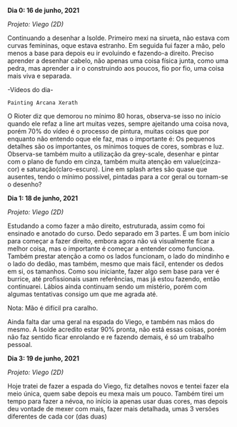 **Dia 0: 16 de junho, 2021**

_Projeto: Viego (2D)_

Continuando a desenhar a Isolde. Primeiro mexi na sirueta, não estava com curvas femininas, oque estava estranho. Em seguida fui fazer a mão, pelo menos a base para depois eu ir evoluindo e fazendo-a direito.  Preciso aprender a desenhar cabelo, não apenas uma coisa física junta, como uma pedra, mas aprender a ir o construindo aos poucos, fio por fio, uma coisa mais viva e separada. 


-Vídeos do dia- 

    Painting Arcana Xerath

O Rioter diz que demorou no mínimo 80 horas, observa-se isso no início quando ele refaz a line art muitas vezes, sempre ajeitando uma coisa nova, porém 70% do vídeo é o processo de pintura, muitas coisas que por enquanto não entendo oque ele faz, mas o importante é: Os pequenos detalhes são os importantes, os mínimos toques de cores, sombras e luz. 
Observa-se também muito a utilização da grey-scale, desenhar e pintar com o plano de fundo em cinza, também muita atenção em value(cinza-cor) e saturação(claro-escuro). Line em splash artes são quase que ausentes, tendo o mínimo possível, pintadas para a cor geral ou tornam-se o desenho?  


 





**Dia 1: 18 de junho, 2021** 

_Projeto: Viego (2D)_

Estudando a como fazer a mão direito, estruturada, assim como foi ensinado e anotado do curso. Dedo separado em 3 partes. É um bom início para começar a fazer direito, embora agora não vá visualmente ficar a melhor coisa, mas o importante é começar a entender como funciona. Também prestar atenção a como os lados funcionam, o lado do mindinho e o lado do dedão, mas também, mesmo que mais fácil, entender os dedos em si, os tamanhos. Como sou iniciante, fazer algo sem base para ver é burrice, até profissionais usam referências, mas já estou fazendo, então continuarei. Lábios ainda continuam sendo um mistério, porém com algumas tentativas consigo um que me agrada até. 

Nota: Mão é difícil pra caralho. 

Ainda falta dar uma geral na espada do Viego, e também nas mãos do mesmo. A Isolde acredito estar 90% pronta, não está essas coisas, porém não faz sentido ficar enrolando e re fazendo demais, é só um trabalho pessoal. 


**Dia 3: 19 de junho, 2021** 

_Projeto: Viego (2D)_

Hoje tratei de fazer a espada do Viego, fiz detalhes novos e tentei fazer ela meio única, quem sabe depois eu mexa mais um pouco. Também tirei um tempo para fazer a névoa, no início ia apenas usar duas cores, mas depois deu vontade de mexer com mais, fazer mais detalhada, umas 3 versões diferentes de cada cor (das duas)
